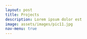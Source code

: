 ```yaml
---
layout: post
title: Projects
description: Lorem ipsum dolor est
image: assets/images/pic11.jpg
nav-menu: true
---
```


